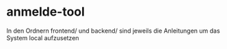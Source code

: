 # anmelde-tool

In den Ordnern frontend/ und backend/ sind jeweils die Anleitungen um das System local aufzusetzen
